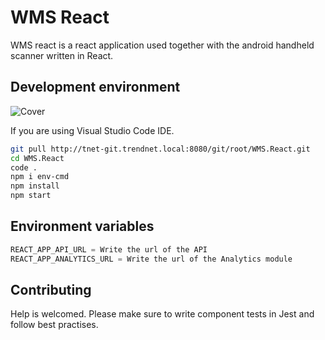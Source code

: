 # WMS React

WMS react is a react application used together with the android handheld scanner written in React.

## Development environment

![ Cover](https://media-live2.prod.scw.jungheinrichcloud.com/resource/image/1437208/landscape_ratio19x9/3508/1662/bd4d711b895639c28ab43603fc8b344a/C39D6F0E8288F1C0286367CCA65E7E25/jungheinrich-warehouse-management-systeme-wms-.jpg)

If you are using Visual Studio Code IDE.

```bash
git pull http://tnet-git.trendnet.local:8080/git/root/WMS.React.git
cd WMS.React
code .
npm i env-cmd
npm install
npm start

```

## Environment variables

```python
REACT_APP_API_URL = Write the url of the API
REACT_APP_ANALYTICS_URL = Write the url of the Analytics module
```

## Contributing

Help is welcomed. Please make sure to write component tests in Jest and follow best practises.